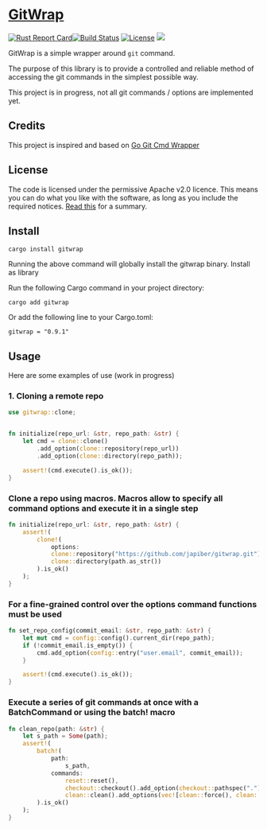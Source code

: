 
# [GitWrap](https://crates.io/crates/gitwrap)

[![Rust Report Card](https://rust-reportcard.xuri.me/badge/github.com/japiber/gitwrap?style=flat)](https://rust-reportcard.xuri.me/badge/github.com/japiber/gitwrap?style=flat)[![Build Status](https://github.com/japiber/gitwrap/actions/workflows/rust.yml/badge.svg)](https://github.com/japiber/gitwrap/actions/workflows/rust.yml) [![License](https://img.shields.io/badge/License-Apache%202.0-blue.svg)](https://github.com/xuri/rust-reportcard/blob/master/LICENSE)
[![](https://img.shields.io/crates/v/gitwrap.svg)](https://crates.io/crates/gitwrap)  


GitWrap is a simple wrapper around `git` command.

The purpose of this library is to provide a controlled and reliable method of accessing the git commands in the simplest possible way.

This project is in progress, not all git commands / options are implemented yet.

## Credits

This project is inspired and based on [Go Git Cmd Wrapper](https://github.com/ldez/go-git-cmd-wrapper)

## License

The code is licensed under the permissive Apache v2.0 licence. This means you can do what you like with the software, as long as you include the required notices. [Read this](https://tldrlegal.com/license/apache-license-2.0-(apache-2.0)) for a summary.

## Install

```
cargo install gitwrap
```

Running the above command will globally install the gitwrap binary.
Install as library

Run the following Cargo command in your project directory:
```
cargo add gitwrap
```

Or add the following line to your Cargo.toml:
```
gitwrap = "0.9.1"
```

## Usage

Here are some examples of use (work in progress)

### 1. Cloning a remote repo

```rust
use gitwrap::clone;


fn initialize(repo_url: &str, repo_path: &str) {
    let cmd = clone::clone()
        .add_option(clone::repository(repo_url))
        .add_option(clone::directory(repo_path));

    assert!(cmd.execute().is_ok());
}
```

### Clone a repo using macros. Macros allow to specify all command options and execute it in a single step

```rust
fn initialize(repo_url: &str, repo_path: &str) {
    assert!(
        clone!(
            options:
            clone::repository("https://github.com/japiber/gitwrap.git"),
            clone::directory(path.as_str())
        ).is_ok()
    );
}
```

### For a fine-grained control over the options command functions must be used

```rust
fn set_repo_config(commit_email: &str, repo_path: &str) {
    let mut cmd = config::config().current_dir(repo_path);
    if (!commit_email.is_empty()) {
        cmd.add_option(config::entry("user.email", commit_email));
    }

    assert!(cmd.execute().is_ok());
}
```

### Execute a series of git commands at once with a BatchCommand or using the batch! macro

```rust
fn clean_repo(path: &str) {
    let s_path = Some(path);
    assert!(
        batch!(
            path: 
                s_path,
            commands:
                reset::reset(),
                checkout::checkout().add_option(checkout::pathspec(".")),
                clean::clean().add_options(vec![clean::force(), clean::recurse_directories(), clean::no_gitignore()])
        ).is_ok()
    );
}
```
